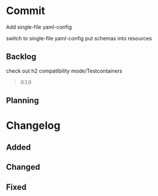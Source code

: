 # Commit
Add single-file yaml-config

switch to single-file yaml-config
put schemas into resources

## Backlog

check out h2 compatibility mode/Testcontainers

> 0.1.0

## Planning

# Changelog

## Added
## Changed
## Fixed
